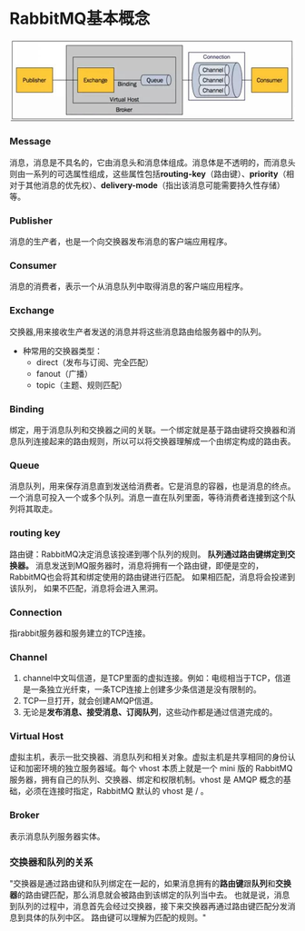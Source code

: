 # RabbitMQ基本概念
![](../img/10.jpg)

### Message
消息，消息是不具名的，它由消息头和消息体组成。消息体是不透明的，而消息头则由一系列的可选属性组成，这些属性包括**routing-key**（路由键）、**priority**（相对于其他消息的优先权）、**delivery-mode**（指出该消息可能需要持久性存储）等。
### Publisher
消息的生产者，也是一个向交换器发布消息的客户端应用程序。		
### Consumer
消息的消费者，表示一个从消息队列中取得消息的客户端应用程序。
### Exchange
交换器,用来接收生产者发送的消息并将这些消息路由给服务器中的队列。
+ 种常用的交换器类型：
   +    direct（发布与订阅、完全匹配）
   +  fanout（广播）
   +  topic（主题、规则匹配）

### Binding
绑定，用于消息队列和交换器之间的关联。一个绑定就是基于路由键将交换器和消息队列连接起来的路由规则，所以可以将交换器理解成一个由绑定构成的路由表。
### Queue
消息队列，用来保存消息直到发送给消费者。它是消息的容器，也是消息的终点。一个消息可投入一个或多个队列。消息一直在队列里面，等待消费者连接到这个队列将其取走。		
### routing key	
路由键：RabbitMQ决定消息该投递到哪个队列的规则。
**队列通过路由键绑定到交换器。**
消息发送到MQ服务器时，消息将拥有一个路由键，即便是空的，RabbitMQ也会将其和绑定使用的路由键进行匹配。
如果相匹配，消息将会投递到该队列，
如果不匹配，消息将会进入黑洞。		
### Connection
指rabbit服务器和服务建立的TCP连接。		
### Channel	
1. channel中文叫信道，是TCP里面的虚拟连接。例如：电缆相当于TCP，信道是一条独立光纤束，一条TCP连接上创建多少条信道是没有限制的。
2. TCP一旦打开，就会创建AMQP信道。
3. 无论是**发布消息、接受消息、订阅队列**，这些动作都是通过信道完成的。
### Virtual Host		
虚拟主机，表示一批交换器、消息队列和相关对象。虚拟主机是共享相同的身份认证和加密环境的独立服务器域。每个 vhost 本质上就是一个 mini 版的 RabbitMQ 服务器，拥有自己的队列、交换器、绑定和权限机制。vhost 是 AMQP 概念的基础，必须在连接时指定，RabbitMQ 默认的 vhost 是 / 。	
### Broker
表示消息队列服务器实体。	
### 交换器和队列的关系						
"交换器是通过路由键和队列绑定在一起的，如果消息拥有的**路由键**跟**队列**和**交换器**的路由键匹配，那么消息就会被路由到该绑定的队列当中去。
也就是说，消息到队列的过程中，消息首先会经过交换器，接下来交换器再通过路由键匹配分发消息到具体的队列中区。
路由键可以理解为匹配的规则。"						

